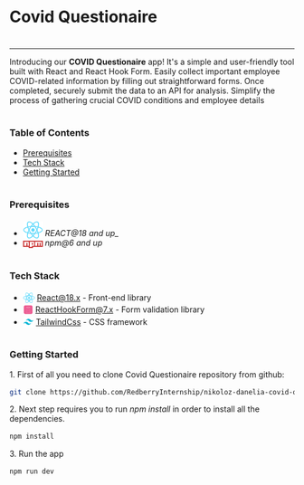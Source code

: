 <div style="display:flex; align-items: center">
  <h1 style="position:relative; top: -6px">Covid Questionaire</h1>
</div>

---

Introducing our **COVID Questionaire** app! It's a simple and user-friendly tool built with React and React Hook Form. Easily collect important employee COVID-related information by filling out straightforward forms. Once completed, securely submit the data to an API for analysis. Simplify the process of gathering crucial COVID conditions and employee details
#

### Table of Contents

-   [Prerequisites](#prerequisites)
-   [Tech Stack](#tech-stack)
-   [Getting Started](#getting-started)

#

### Prerequisites

-   <img src="readme/assets/react.png" width="35" style="position: relative; top: 4px" /> *REACT@18 and up_*
-   <img src="readme/assets/npm.png" width="35" style="position: relative; top: 4px" /> *_npm@6 and up_*

#

### Tech Stack

-   <img src="readme/assets/react.png" height="18" style="position: relative; top: 4px" /> [React@18.x](https://react.dev/) - Front-end library
-   <img src="readme/assets/react-hook-form.png" height="18" style="position: relative; top: 4px" /> [ReactHookForm@7.x](https://react-hook-form.com/) - Form validation library
-   <img src="readme/assets/tailwind.png" height="19" style="position: relative; top: 4px" /> [TailwindCss](https://tailwindcss.com/docs/installation) - CSS framework

#

### Getting Started

1\. First of all you need to clone Covid Questionaire repository from github:

```sh
git clone https://github.com/RedberryInternship/nikoloz-danelia-covid-questionare
```

2\. Next step requires you to run _npm install_ in order to install all the dependencies.

```sh
npm install
```

3\. Run the app

```sh
npm run dev
```
